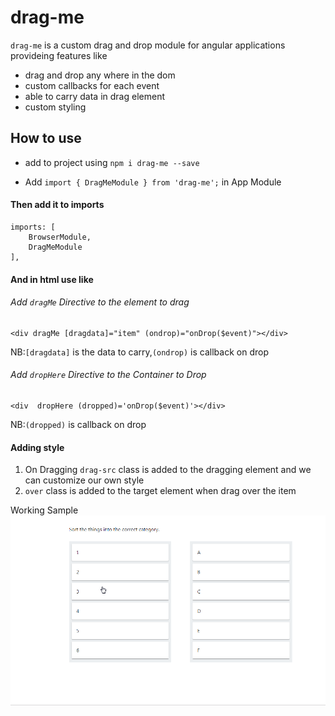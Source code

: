 # drag-me
 `drag-me` is a custom drag and drop module for angular applications provideing features like
 - drag and drop any where in the dom
 - custom callbacks for each event
 - able to carry data in drag element
 - custom styling

## How to use

- add to project using `npm i drag-me --save`

- Add `import { DragMeModule } from 'drag-me';` in App  Module

#### Then add it to imports
    imports: [
        BrowserModule,
        DragMeModule
    ],

#### And in html use like

###### Add `dragMe` Directive to the element to drag

    <div dragMe [dragdata]="item" (ondrop)="onDrop($event)"></div>

NB:`[dragdata]` is the data to carry,`(ondrop)` is callback on drop

###### Add `dropHere` Directive to the Container to Drop

    <div  dropHere (dropped)='onDrop($event)'></div>

NB:`(dropped)` is callback on drop
#### Adding style

1. On Dragging `drag-src` class is added to the dragging element and we can customize our own style
2. `over` class is added to the target element when drag over the item

Working Sample ![grab-landing-page](https://github.com/edisonaugusthy/ng7-DragAndDrop/blob/master/tes.gif)

